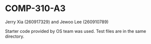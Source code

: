 # COMP-310-A3

Jerry Xia (260917329) and Jewoo Lee (260910789)

Starter code provided by OS team was used. Test files are in the same directory.
